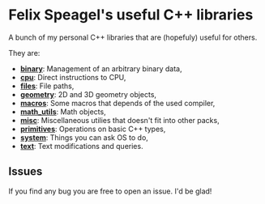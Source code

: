 # Felix Speagel's useful C++ libraries
A bunch of my personal C++ libraries that are (hopefuly) useful for others.

They are:
* [**binary**](packs/binary/README.md): Management of an arbitrary binary data,
* [**cpu**](packs/cpu/README.md): Direct instructions to CPU,
* [**files**](packs/files/README.md): File paths,
* [**geometry**](packs/geometry/README.md): 2D and 3D geometry objects,
* [**macros**](packs/macros/README.md): Some macros that depends of the used compiler,
* [**math_utils**](packs/math_utils/README.md): Math objects,
* [**misc**](packs/misc/README.md): Miscellaneous utilies that doesn't fit into other packs,
* [**primitives**](packs/primitives/README.md): Operations on basic C++ types,
* [**system**](packs/system/README.md): Things you can ask OS to do,
* [**text**](packs/text/README.md): Text modifications and queries.

## Issues
If you find any bug you are free to open an issue. I'd be glad!
